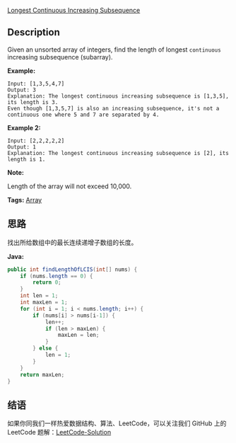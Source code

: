 [Longest Continuous Increasing Subsequence][title]

## Description
Given an unsorted array of integers, find the length of longest `continuous` increasing subsequence (subarray).

**Example:**

```
Input: [1,3,5,4,7]
Output: 3
Explanation: The longest continuous increasing subsequence is [1,3,5], its length is 3. 
Even though [1,3,5,7] is also an increasing subsequence, it's not a continuous one where 5 and 7 are separated by 4. 
```

**Example 2:**

```
Input: [2,2,2,2,2]
Output: 1
Explanation: The longest continuous increasing subsequence is [2], its length is 1. 
```

**Note:**

Length of the array will not exceed 10,000.

**Tags:** [Array](https://leetcode.com/tag/array/)

## 思路

找出所给数组中的最长连续递增子数组的长度。

**Java:**

```java
public int findLengthOfLCIS(int[] nums) {
    if (nums.length == 0) {
        return 0;
    }
    int len = 1;
    int maxLen = 1;
    for (int i = 1; i < nums.length; i++) {
        if (nums[i] > nums[i-1]) {
            len++;
            if (len > maxLen) {
                maxLen = len;
            }
        } else {
            len = 1;
        }
    }
    return maxLen;
}
```

## 结语

如果你同我们一样热爱数据结构、算法、LeetCode，可以关注我们 GitHub 上的 LeetCode 题解：[LeetCode-Solution][ls]

[title]: https://leetcode.com/problems/longest-continuous-increasing-subsequence/description/
[ls]: https://github.com/RichCodersAndMe/LeetCode-Solution
